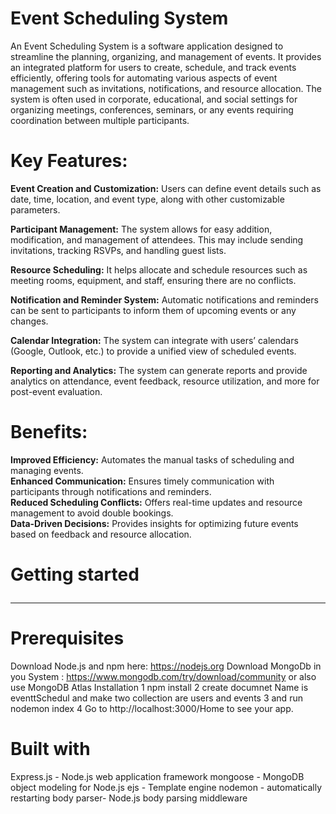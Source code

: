 # Event Scheduling System

An Event Scheduling System is a software application designed to streamline the planning, organizing, and management of events. It provides an integrated platform for users to create, schedule, and track events efficiently, offering tools for automating various aspects of event management such as invitations, notifications, and resource allocation. The system is often used in corporate, educational, and social settings for organizing meetings, conferences, seminars, or any events requiring coordination between multiple participants.



# Key Features:
**Event Creation and Customization:** Users can define event details such as date, time, location, and event type, along with other customizable parameters.

**Participant Management:** The system allows for easy addition, modification, and management of attendees. This may include sending invitations, tracking RSVPs, and handling guest lists.

**Resource Scheduling:** It helps allocate and schedule resources such as meeting rooms, equipment, and staff, ensuring there are no conflicts.

**Notification and Reminder System:** Automatic notifications and reminders can be sent to participants to inform them of upcoming events or any changes.

**Calendar Integration:** The system can integrate with users’ calendars (Google, Outlook, etc.) to provide a unified view of scheduled events.

**Reporting and Analytics:** The system can generate reports and provide analytics on attendance, event feedback, resource utilization, and more for post-event evaluation.

# Benefits:
**Improved Efficiency:** Automates the manual tasks of scheduling and managing events. <br>
**Enhanced Communication:** Ensures timely communication with participants through notifications and reminders. <br>
**Reduced Scheduling Conflicts:** Offers real-time updates and resource management to avoid double bookings.<br>
**Data-Driven Decisions:** Provides insights for optimizing future events based on feedback and resource allocation.<br>


# Getting started <hr>

# Prerequisites
Download Node.js and npm here: https://nodejs.org
Download MongoDb in you System : https://www.mongodb.com/try/download/community or also use MongoDB Atlas
Installation
1  npm install
2  create  documnet Name is eventtSchedul and make two collection are users and events
3  and run nodemon index
4  Go to http://localhost:3000/Home to see your app.

# Built with

Express.js - Node.js web application framework
mongoose - MongoDB object modeling for Node.js
ejs - Template engine
nodemon - automatically restarting 
body parser- Node.js body parsing middleware